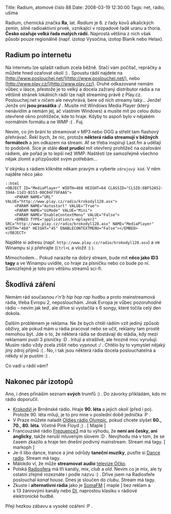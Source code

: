 Title: Radium, atomové číslo 88
Date: 2008-03-19 12:30:00
Tags: net, rádio, ušima

Radium, chemická značka **Ra**, lat. *Radium* je 6. z řady kovů alkalických zemin, silně radioaktivní prvek, vznikající v rozpadové řadě uranu a thoria. **Česko ozařuje velká řada malých rádií.** Naprostá většina z nich však působí pouze regionálně (např. izotop Vysočina, izotop Blaník nebo Helax).

## Radium po internetu

Na internetu lze splašit radium zcela běžně. Stačí vám počítač, repráčky a můžete hned ozařovat okolí :) . Spoustu rádií najdete na [http://www.poslouchej.net/](http://www.poslouchej.net/), nebo [http://www.play.cz/](http://www.play.cz/). Druhé odkazované nemám vůbec v lásce, přestože je to velký a docela zažraný distributor rádia a na většině stránek lokálních rádií lze najít streaming právě z Play.cz. Poslouchej.net v ničem ale nevyhrává, bere od nich streamy taky… Jenže! Jenže oni **jsou prasátka :/** . Musíte mít Windows Media Player (který nenávidím a nemám jej, ač vlastním Windows) a musíte mít po celou dobu otevřené okno prohlížeče, kde to hraje. Kdyby to aspoň bylo v nějakém normálním formátu a ne WMP :( . Fuj.

Nevím, co jim brání to streamovat v MP3 nebo OGG a střelit tam flashový přehrávač. Řekl bych, že nic, protože **některá rádia streamují v běžných formátech** a jen odkazem na stream. Ať se třeba inspirují Last.fm a udělají to podobně. Sice je stále **dost prudící** mít otevřený prohlížeč na ozařování rádiem, ale pořád je to lepší než WMP. Naštěstí lze samozřejmě všechno nějak zlomit a přizpůsobit svým potřebám…

V okýnku s rádiem klikněte někam pravým a vyberte `zdrojový kód`. V něm najděte něco jako

    ::html
    <OBJECT ID="MediaPlayer" WIDTH=468 HEIGHT=64 CLASSID="CLSID:6BF52A52-394A-11d3-B153-00C04F79FAA6">
        <PARAM NAME="URL" VALUE="http://www.play.cz/radio/krokodyl128.asx">
        <PARAM NAME="Autostart" VALUE="True">
        <PARAM NAME="UiMode" VALUE="Mini">
        <PARAM NAME="EnableContextMenu" VALUE="False">
        <EMBED TYPE="application/x-mplayer2" SRC="http://www.play.cz/radio/krokodyl128.asx" NAME="MediaPlayer" WIDTH="468" HEIGHT="45" ENABLECONTEXTMENU="False"></EMBED>
    </OBJECT>

Najděte si adresu (např. `http://www.play.cz/radio/krokodyl128.asx`) a ve Winampu si ji přehrajte (`Ctrl+L` a vložit :) ).

Mimochodem… Pokud narazíte na dobrý stream, bude mít **něco jako ID3 tagy** a ve Winampu uvidíte, co hraje za písničku nebo co bude po ní. Samozřejmě je toto pro většinu streamů sci-fi.

## Škodlivá záření

Nemám rád současnou *r'n'b hip hop rap* hudbu a proto mainstreamová rádia, třeba Evropu 2, neposlouchám. Jinak Evropa je vůbec pozoruhodné rádio – nevím jak teď, ale dříve si vystačila s 6 songy, které točila celý den dokola.

Dalším problémem je reklama. Ne že bych chtěl rádiím vzít jediný způsob obživy, ale pokud mám u rádia pracovat nebo se učit, reklamy tam prostě nemohou být. Jde o to, že některá rádia se dostávají do stádia, kdy mezi reklamami pustí 3 písničky :D . Iritují a strašlivě, ale hrozně moc vyrušují. Musím rádio vždy zcela ztišit nebo vypnout :/ . Chtělo by to vymyslet nějaký jiný zdroj příjmů :( . No, i tak jsou některá rádia docela poslouchatelná a někdy si je pustím :) .

Co vadí u rádií vám?

## Nakonec pár izotopů

Ano, i dnes přináším seznam **svých** trumfů :) . Do závorky přikládám, kdo mi rádio doporučil.

-   [Krokodýl](http://www.krokodyl.cz/) je Brněnské rádio. Hraje **90. léta** a jejich okolí (před i po). Protože 90. léta miluji, je to pro mne v poslední době jednička :P .
-   V Praze můžete naladit [Oldies rádio Olympic](http://www.oldiesradio.cz/), pokud chcete slyšet **60., 70., 80. léta**. Včetně Pink Floyd ;) . [ Maple ]
-   Francouzské rádio [Frequence3](http://www.frequence3.fr/) má tu výhodu, že **není ani česky, ani anglicky**, takže neruší mluveným slovem :D . Nevýhodu má v tom, že se časem zkazilo a hraje ten dnešní podivný mainstream. Stream má tagy. [ markoph ]
-   Je-li libo dance, trance a jiné odrůdy **taneční muziky**, pusťte si [Dance radio](http://www.danceradio.cz/). Stream má tagy.
-   Málokdo ví, že může **streamovat audio** [televize Óčko](http://ocko.idnes.cz/).
-   Polská [Radiosfera](http://www.radiosfera.pl/) má tři kanály, *mix*, *club* a *old*. Nevím co je mix, ale ty ostatní zřejmě rozeznáte i podle názvu :) . Dříve jsem na Radiosfeře poslouchal *kanał house*. Dnes je sloučen do *clubu*. Stream má tagy.
-   Zkuste i **alternativní rádia** jako je [SomaFM](http://somafm.com/) [ maple ] bez reklam a s 13 žánrovými kanály nebo [DI](http://www.di.fm/), naprostou klasiku v rádiové elektronické hudbě.

Přeji hezkou zábavu a vysoké ozáření :P .